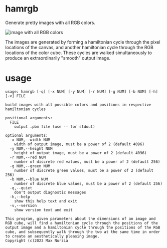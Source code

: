 # hamrgb

Generate pretty images with all RGB colors.

![image with all RGB colors](https://i.imgur.com/j2n46iz.png)

The images are generated by forming a hamiltonian cycle through the pixel locations of the canvas, and another hamiltonian cycle through the RGB locations of the color cube. These cycles are walked simultaneously to produce an extraordinarily "smooth" output image.

# usage

```
usage: hamrgb [-q] [-x NUM] [-y NUM] [-r NUM] [-g NUM] [-b NUM] [-h] [-v] FILE

build images with all possible colors and positions in respective hamiltonian cycles

positional arguments:
  FILE
    output .pbm file (use -- for stdout)

optional arguments:
  -x NUM,--width NUM
    width of output image, must be a power of 2 (default 4096)
  -y NUM,--height NUM
    height of output image, must be a power of 2 (default 4096)
  -r NUM,--red NUM
    number of discrete red values, must be a power of 2 (default 256)
  -g NUM,--green NUM
    number of discrete green values, must be a power of 2 (default 256)
  -b NUM,--blue NUM
    number of discrete blue values, must be a power of 2 (default 256)
  -q,--quiet
    don't output diagnostic messages
  -h,--help
    show this help text and exit
  -v,--version
    show version text and exit

This program, given parameters about the dimensions of an image and RGB cube, will find a hamiltonian cycle through the positions of the output image and a hamiltonian cycle through the positions of the RGB cube, and subsequently walk through the two at the same time in order to create an aesthetically pleasing image.
Copyright (c)2023 Max Nurzia
```
